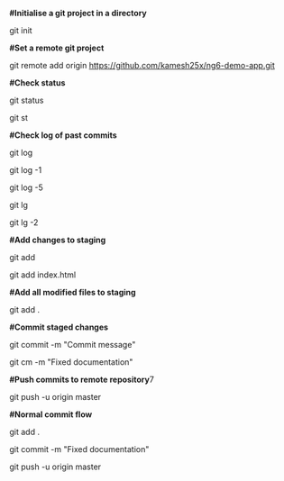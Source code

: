 **#Initialise a git project in a directory**

git init

**#Set a remote git project**

git remote add origin https://github.com/kamesh25x/ng6-demo-app.git

**#Check status**

git status

git st

**#Check log of past commits**

git log

git log -1

git log -5

git lg

git lg -2

**#Add changes to staging**

git add <file>
  
git add index.html

**#Add all modified files to staging**

git add .

**#Commit staged changes**

git commit -m "Commit message"

git cm -m "Fixed documentation"

**#Push commits to remote repository**7

git push -u origin master

**#Normal commit flow**

git add .

git commit -m \"Fixed documentation\"

git push -u origin master
